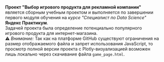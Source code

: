 __Проект "Выбор игрового продукта для рекламной компании"__ является сборным учебным проектом и выполняется по завершении первого модуля обучения на _курсе "Специалист по Data Science"_  __Яндекс Практикум__.  
Задачей проекта была определение потенциально популярного игрового продукта для интернет-магазина.  
⚠ _Внимание:_ Так как на платформе GitHub существуют ограничения на размер отображаемого файла и запрет использования JavaScript, то просмотр полной версии проекта с Plotly-визуализацией возможен лишь локально через скачивание файла `game_page.html`.
